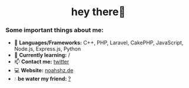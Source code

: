 <!--**noahshz/noahshz** is a ✨ _special_ ✨ repository because its `README.md` (this file) appears on your GitHub profile.-->

<h1 align="center">hey there🦦</h1>

### Some important things about me:

- 🌱 **Languages/Frameworks:** C++, PHP, Laravel, CakePHP, JavaScript, Node.js, Express.js, Python
- 🧠 **Currently learning:** /
- 📫 **Contact me:** [twitter](https://twitter.com/noahshz)
- 💻 **Website:** [noahshz.de](https://noahshz.de)
- 💧 **be water my friend:** [?](https://www.youtube.com/watch?v=cJMwBwFj5nQ&ab_channel=TerryLeeMcBride)
